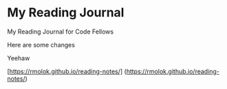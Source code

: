 # My Reading Journal

My Reading Journal for Code Fellows

Here are some changes

Yeehaw

[https://rmolok.github.io/reading-notes/] (https://rmolok.github.io/reading-notes/)
